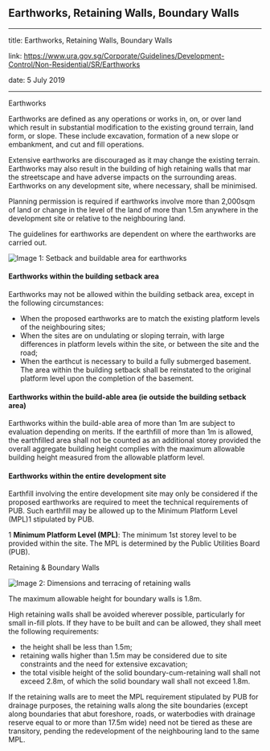 ## Earthworks, Retaining Walls, Boundary Walls
---
title: Earthworks, Retaining Walls, Boundary Walls

link: https://www.ura.gov.sg/Corporate/Guidelines/Development-Control/Non-Residential/SR/Earthworks

date: 5 July 2019

---


Earthworks

Earthworks are defined as any operations or works in, on, or over land which result in substantial modification to the existing ground terrain, land form, or slope. These include excavation, formation of a new slope or embankment, and cut and fill operations.

Extensive earthworks are discouraged as it may change the existing terrain. Earthworks may also result in the building of high retaining walls that mar the streetscape and have adverse impacts on the surrounding areas. Earthworks on any development site, where necessary, shall be minimised.

Planning permission is required if earthworks involve more than 2,000sqm of land or change in the level of the land of more than 1.5m anywhere in the development site or relative to the neighbouring land.

The guidelines for earthworks are dependent on where the earthworks are carried out.

![Image 1: Setback and buildable area for earthworks](https://www.ura.gov.sg/-/media/Corporate/Guidelines/Development-control/Commercial/C07_Earthworks.jpg?h=100%25&w=100%25)



#### Earthworks within the building setback area

Earthworks may not be allowed within the building setback area, except in the following circumstances:

-   When the proposed earthworks are to match the existing platform levels of the neighbouring sites;
-   When the sites are on undulating or sloping terrain, with large differences in platform levels within the site, or between the site and the road;
-   When the earthcut is necessary to build a fully submerged basement. The area within the building setback shall be reinstated to the original platform level upon the completion of the basement.

#### Earthworks within the build-able area (ie outside the building setback area)

Earthworks within the build-able area of more than 1m are subject to evaluation depending on merits. If the earthfill of more than 1m is allowed, the earthfilled area shall not be counted as an additional storey provided the overall aggregate building height complies with the maximum allowable building height measured from the allowable platform level.

#### Earthworks within the entire development site

Earthfill involving the entire development site may only be considered if the proposed earthworks are required to meet the technical requirements of PUB. Such earthfill may be allowed up to the Minimum Platform Level (MPL)1 stipulated by PUB.

1 **Minimum Platform Level (MPL)**: The minimum 1st storey level to be provided within the site. The MPL is determined by the Public Utilities Board (PUB).

Retaining & Boundary Walls

![Image 2: Dimensions and terracing of retaining walls](https://www.ura.gov.sg/-/media/Corporate/Guidelines/Development-control/Flats-Condominiums/F15_Retaining_Wall_15m.jpg?h=100%25&w=100%25)



The maximum allowable height for boundary walls is 1.8m.

High retaining walls shall be avoided wherever possible, particularly for small in-fill plots. If they have to be built and can be allowed, they shall meet the following requirements:

-   the height shall be less than 1.5m;
-   retaining walls higher than 1.5m may be considered due to site constraints and the need for extensive excavation;
-   the total visible height of the solid boundary-cum-retaining wall shall not exceed 2.8m, of which the solid boundary wall shall not exceed 1.8m.

If the retaining walls are to meet the MPL requirement stipulated by PUB for drainage purposes, the retaining walls along the site boundaries (except along boundaries that abut foreshore, roads, or waterbodies with drainage reserve equal to or more than 17.5m wide) need not be tiered as these are transitory, pending the redevelopment of the neighbouring land to the same MPL.



